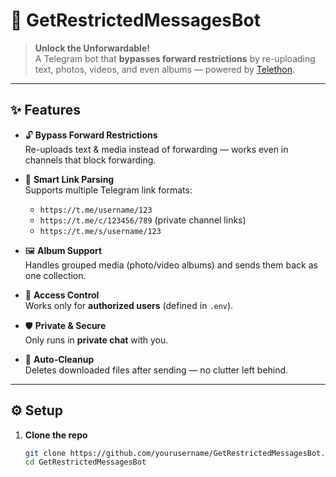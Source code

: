 # 📩 GetRestrictedMessagesBot  

> **Unlock the Unforwardable!**  
A Telegram bot that **bypasses forward restrictions** by re-uploading text, photos, videos, and even albums — powered by [Telethon](https://github.com/LonamiWebs/Telethon).  

---

## ✨ Features  

- 🔓 **Bypass Forward Restrictions**  
  Re-uploads text & media instead of forwarding — works even in channels that block forwarding.  

- 🔗 **Smart Link Parsing**  
  Supports multiple Telegram link formats:  
  - `https://t.me/username/123`  
  - `https://t.me/c/123456/789` (private channel links)  
  - `https://t.me/s/username/123`  

- 🖼 **Album Support**  
  Handles grouped media (photo/video albums) and sends them back as one collection.  

- 👤 **Access Control**  
  Works only for **authorized users** (defined in `.env`).  

- 🛡 **Private & Secure**  
  Only runs in **private chat** with you.  

- 🧹 **Auto-Cleanup**  
  Deletes downloaded files after sending — no clutter left behind.  

---

## ⚙️ Setup  

1. **Clone the repo**  
   ```bash
   git clone https://github.com/yourusername/GetRestrictedMessagesBot.git
   cd GetRestrictedMessagesBot
